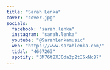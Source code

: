```yaml
---
title: "Sarah Lenka"
cover: "cover.jpg"
socials:
  facebook: "sarah.lenka"
  instagram: "sarah.lenka"
  youtube: "@SarahLenkamusic"
  web: "https://www.sarahlenka.com/"
  tidal: "4667263"
  spotify: "3M76tBXJOda2p2tIGxNcB7"
---
```

